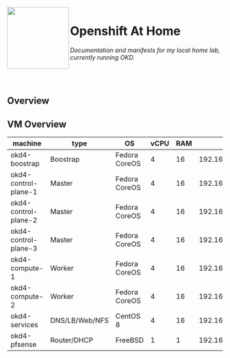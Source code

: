 <img src="https://upload.wikimedia.org/wikipedia/commons/thumb/3/3a/OpenShift-LogoType.svg/200px-OpenShift-LogoType.svg.png" align="left" width="144px" height="144px"/>

# Openshift At Home
_Documentation and manifests for my local home lab, currently running OKD._
<br><br><br><br>

## Overview


## VM Overview
| machine            | type     | OS            | vCPU | RAM | IP             |
|--------------------|------------------|---------------|------|-----|----------------|
|okd4-boostrap       | Boostrap         | Fedora CoreOS | 4    | 16  | 192.168.60.200 |
|okd4-control-plane-1| Master           | Fedora CoreOS | 4    | 16  | 192.168.60.201 |
|okd4-control-plane-2| Master           | Fedora CoreOS | 4    | 16  | 192.168.60.202 |
|okd4-control-plane-3| Master           | Fedora CoreOS | 4    | 16  | 192.168.60.203 |
|okd4-compute-1      | Worker           | Fedora CoreOS | 4    | 16  | 192.168.60.204 |
|okd4-compute-2      | Worker           | Fedora CoreOS | 4    | 16  | 192.168.60.205 |
|okd4-services       | DNS/LB/Web/NFS   | CentOS 8      | 4    | 16  | 192.168.60.210 |
|okd4-pfsense        | Router/DHCP      | FreeBSD       | 1    | 1   | 192.168.60.1   |

